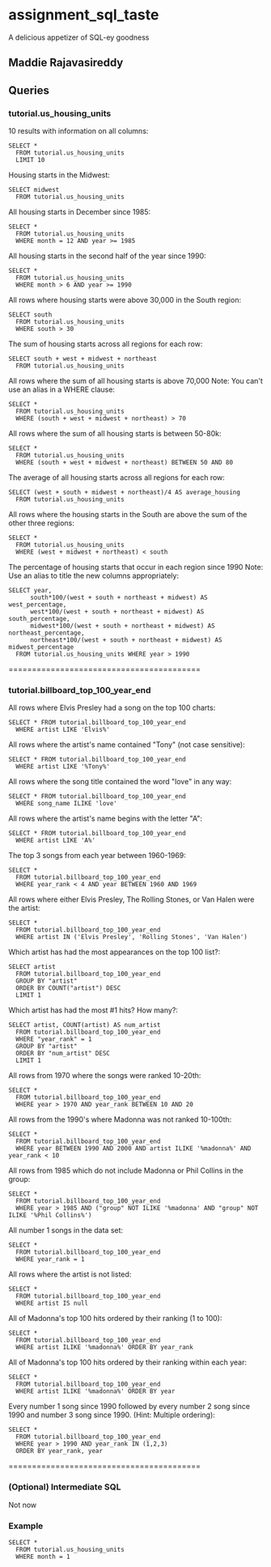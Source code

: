 # assignment_sql_taste
A delicious appetizer of SQL-ey goodness

## Maddie Rajavasireddy


## Queries


### tutorial.us_housing_units

10 results with information on all columns:

```
SELECT *
  FROM tutorial.us_housing_units
  LIMIT 10   
```

Housing starts in the Midwest:

```
SELECT midwest
  FROM tutorial.us_housing_units    
```

All housing starts in December since 1985:

```
SELECT *
  FROM tutorial.us_housing_units
  WHERE month = 12 AND year >= 1985    
```

All housing starts in the second half of the year since 1990:

```
SELECT *
  FROM tutorial.us_housing_units
  WHERE month > 6 AND year >= 1990    
```

All rows where housing starts were above 30,000 in the South region:   

```
SELECT south
  FROM tutorial.us_housing_units
  WHERE south > 30
```

The sum of housing starts across all regions for each row:

```
SELECT south + west + midwest + northeast
  FROM tutorial.us_housing_units    
```

All rows where the sum of all housing starts is above 70,000 Note: You can't use an alias in a WHERE clause:

```
SELECT *
  FROM tutorial.us_housing_units
  WHERE (south + west + midwest + northeast) > 70    
```

All rows where the sum of all housing starts is between 50-80k:

```
SELECT *
  FROM tutorial.us_housing_units
  WHERE (south + west + midwest + northeast) BETWEEN 50 AND 80     
```

The average of all housing starts across all regions for each row:

```
SELECT (west + south + midwest + northeast)/4 AS average_housing
  FROM tutorial.us_housing_units    
```

All rows where the housing starts in the South are above the sum of the other three regions:

```
SELECT *
  FROM tutorial.us_housing_units
  WHERE (west + midwest + northeast) < south    
```

The percentage of housing starts that occur in each region since 1990 Note: Use an alias to title the new columns appropriately:

```
SELECT year,
	  south*100/(west + south + northeast + midwest) AS west_percentage,
	  west*100/(west + south + northeast + midwest) AS south_percentage,
	  midwest*100/(west + south + northeast + midwest) AS northeast_percentage,
	  northeast*100/(west + south + northeast + midwest) AS midwest_percentage
  FROM tutorial.us_housing_units WHERE year > 1990     
```

=========================================

### tutorial.billboard_top_100_year_end

All rows where Elvis Presley had a song on the top 100 charts:

```
SELECT * FROM tutorial.billboard_top_100_year_end
  WHERE artist LIKE 'Elvis%'    
```

All rows where the artist's name contained "Tony" (not case sensitive):

```
SELECT * FROM tutorial.billboard_top_100_year_end
  WHERE artist LIKE '%Tony%'    
```

All rows where the song title contained the word "love" in any way:

```
SELECT * FROM tutorial.billboard_top_100_year_end
  WHERE song_name ILIKE 'love'    
```

All rows where the artist's name begins with the letter "A":

```
SELECT * FROM tutorial.billboard_top_100_year_end
  WHERE artist LIKE 'A%'    
```

The top 3 songs from each year between 1960-1969:

```
SELECT *
  FROM tutorial.billboard_top_100_year_end
  WHERE year_rank < 4 AND year BETWEEN 1960 AND 1969    
```

All rows where either Elvis Presley, The Rolling Stones, or Van Halen were the artist:

```
SELECT *
  FROM tutorial.billboard_top_100_year_end
  WHERE artist IN ('Elvis Presley', 'Rolling Stones', 'Van Halen')    
```

Which artist has had the most appearances on the top 100 list?:

```
SELECT artist
  FROM tutorial.billboard_top_100_year_end
  GROUP BY "artist"
  ORDER BY COUNT("artist") DESC
  LIMIT 1    
```

Which artist has had the most #1 hits? How many?:

```
SELECT artist, COUNT(artist) AS num_artist
  FROM tutorial.billboard_top_100_year_end
  WHERE "year_rank" = 1
  GROUP BY "artist"
  ORDER BY "num_artist" DESC
  LIMIT 1   
```

All rows from 1970 where the songs were ranked 10-20th:

```
SELECT *
  FROM tutorial.billboard_top_100_year_end
  WHERE year > 1970 AND year_rank BETWEEN 10 AND 20    
```

All rows from the 1990's where Madonna was not ranked 10-100th:

```
SELECT *
  FROM tutorial.billboard_top_100_year_end
  WHERE year BETWEEN 1990 AND 2000 AND artist ILIKE '%madonna%' AND year_rank < 10    
```

All rows from 1985 which do not include Madonna or Phil Collins in the group:

```
SELECT *
  FROM tutorial.billboard_top_100_year_end
  WHERE year > 1985 AND ("group" NOT ILIKE '%madonna' AND "group" NOT ILIKE '%Phil Collins%')    
```

All number 1 songs in the data set:

```
SELECT *
  FROM tutorial.billboard_top_100_year_end
  WHERE year_rank = 1     
```

All rows where the artist is not listed:

```
SELECT *
  FROM tutorial.billboard_top_100_year_end
  WHERE artist IS null    
```

All of Madonna's top 100 hits ordered by their ranking (1 to 100):

```
SELECT *
  FROM tutorial.billboard_top_100_year_end
  WHERE artist ILIKE '%madonna%' ORDER BY year_rank    
```

All of Madonna's top 100 hits ordered by their ranking within each year:

```
SELECT *
  FROM tutorial.billboard_top_100_year_end
  WHERE artist ILIKE '%madonna%' ORDER BY year    
```

Every number 1 song since 1990 followed by every number 2 song since 1990 and number 3 song since 1990. (Hint: Multiple ordering):

```
SELECT *
  FROM tutorial.billboard_top_100_year_end
  WHERE year > 1990 AND year_rank IN (1,2,3)
  ORDER BY year_rank, year  
```

=========================================

### (Optional) Intermediate SQL

Not now


### Example

```
SELECT *
  FROM tutorial.us_housing_units
  WHERE month = 1
```
